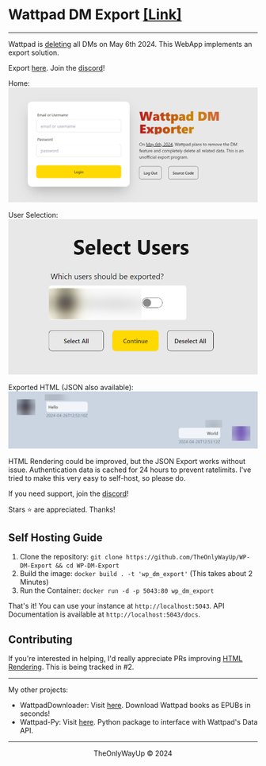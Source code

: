 # Wattpad DM Export [[Link]](https://export.towu.dev)
---
Wattpad is [deleting](https://support.wattpad.com/hc/articles/204412040-Private-messages) all DMs on May 6th 2024. This WebApp implements an export solution.

Export [here](https://export.towu.dev). Join the [discord](https://discord.gg/TfDY8G67Ss)!


Home:
![](/images/home.png)

User Selection:
![](/images/users.png)

Exported HTML (JSON also available):
![](/images/chat.png)



HTML Rendering could be improved, but the JSON Export works without issue. Authentication data is cached for 24 hours to prevent ratelimits. I've tried to make this very easy to self-host, so please do.

If you need support, join the [discord](https://discord.gg/TfDY8G67Ss)!

Stars ⭐ are appreciated. Thanks!

## Self Hosting Guide
1. Clone the repository: `git clone https://github.com/TheOnlyWayUp/WP-DM-Export && cd WP-DM-Export`
2. Build the image: `docker build . -t 'wp_dm_export'` (This takes about 2 Minutes)
3. Run the Container: `docker run -d -p 5043:80 wp_dm_export`

That's it! You can use your instance at `http://localhost:5043`. API Documentation is available at `http://localhost:5043/docs`.

## Contributing

If you're interested in helping, I'd really appreciate PRs improving [HTML Rendering](https://github.com/TheOnlyWayUp/WP-DM-Export/blob/0ee014e3800bda7b5d7a112e86446b4bb6d474d0/src/Frontend/src/routes/list/%2Bpage.svelte#L54-L121). This is being tracked in #2.

---

My other projects:
- WattpadDownloader: Visit [here](https://wpd.rambhat.la). Download Wattpad books as EPUBs in seconds!
- Wattpad-Py: Visit [here](https://documentation.rambhat.la). Python package to interface with Wattpad's Data API.

---

<div align="center">
    <p>TheOnlyWayUp © 2024</p>
</div>
